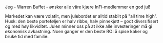 Jeg - Warren Buffet - ønsker alle våre kjære InFi-medlemmer en god jul!

Markedet kan være volatilt, men julebordet er alltid stabilt på "all time high".
Husk: den beste porteføljen er halv ribbe, halv pinnekjøtt – godt diversifisert og med høy likviditet.
Julen minner oss på at ikke alle investeringer må gi økonomisk avkastning. Noen ganger er den beste ROI å spise kaker og bruke tid med familie.
